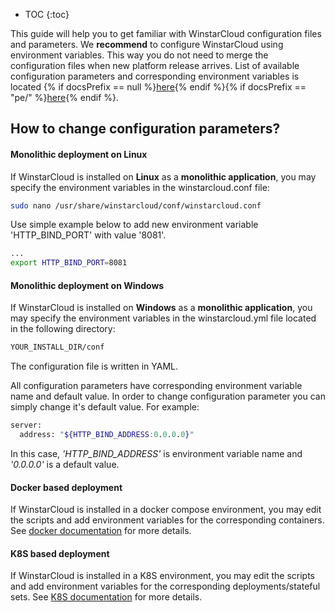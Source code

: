 * TOC
{:toc}

This guide will help you to get familiar with WinstarCloud configuration files and parameters. We **recommend** to
configure WinstarCloud using environment variables. This way you do not need to merge the configuration files when new
platform release arrives. List of available configuration parameters and corresponding environment variables is
located {% if docsPrefix == null %}[here](/docs/user-guide/install/config/){% endif %}{% if docsPrefix == "pe/" %}[here](/docs/user-guide/install/pe/config/){% endif %}.

## How to change configuration parameters?

#### Monolithic deployment on Linux

If WinstarCloud is installed on **Linux** as a **monolithic application**, you may specify the environment variables in
the winstarcloud.conf file:

```bash
sudo nano /usr/share/winstarcloud/conf/winstarcloud.conf
```

Use simple example below to add new environment variable 'HTTP_BIND_PORT' with value '8081'.

```bash
...
export HTTP_BIND_PORT=8081
```

#### Monolithic deployment on Windows

If WinstarCloud is installed on **Windows** as a **monolithic application**, you may specify the environment variables in
the winstarcloud.yml file located in the following directory:

```bash
YOUR_INSTALL_DIR/conf
```

The configuration file is written in YAML.

All configuration parameters have corresponding environment variable name and default value. In order to change
configuration parameter you can simply change it's default value. For example:

```bash
server:
  address: "${HTTP_BIND_ADDRESS:0.0.0.0}"
```

In this case, *'HTTP_BIND_ADDRESS'* is environment variable name and *'0.0.0.0'* is a default value.

#### Docker based deployment

If WinstarCloud is installed in a docker compose environment, you may edit the scripts and add environment variables for
the corresponding containers.
See [docker documentation](https://docs.docker.com/compose/environment-variables/#/the-envfile-configuration-option) for
more details.

#### K8S based deployment

If WinstarCloud is installed in a K8S environment, you may edit the scripts and add environment variables for the
corresponding deployments/stateful sets.
See [K8S documentation](https://kubernetes.io/docs/tasks/inject-data-application/define-environment-variable-container/)
for more details.
